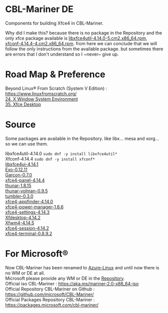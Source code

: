 # CBL-Mariner DE
Components for building Xfce4 in CBL-Mariner.

Why did I make this? because there is no package in the Repository and the only xfce package available is [libxfce4util-4.14.0-5.cm2.x86_64.rpm](https://packages.microsoft.com/cbl-mariner/2.0/prod/base/x86_64/Packages/l/libxfce4util-4.14.0-5.cm2.x86_64.rpm), [xfconf-4.14.4-4.cm2.x86_64.rpm](https://packages.microsoft.com/cbl-mariner/2.0/prod/extended/x86_64/Packages/x/xfconf-4.14.4-4.cm2.x86_64.rpm). from here we can conclude that we will follow the only instructions from the available package. but sometimes there are errors that I don't understand so I ~never~ give up.

# Road Map & Preference
Beyond Linux® From Scratch (System V Edition) : https://www.linuxfromscratch.org/ <br/>
[24. X Window System Environment](https://www.linuxfromscratch.org/blfs/view/10.0-systemd/x/installing.html)<br/>
[35. Xfce Desktop](https://www.linuxfromscratch.org/blfs/view/10.0-systemd/xfce/xfce.html) <br/>

# Source
Some packages are available in the Repository. like libx... mesa and xorg... so we can use them.

libxfce4util-4.14.0 ```sudo dnf -y install libxfce4util*``` <br/>
Xfconf-4.14.4 ```sudo dnf -y install xfconf*``` <br/>
[libxfce4ui-4.14.1](http://archive.xfce.org/src/xfce/libxfce4ui/4.14/libxfce4ui-4.14.1.tar.bz2) <br/>
[Exo-0.12.11](http://archive.xfce.org/src/xfce/exo/0.12/exo-0.12.11.tar.bz2) <br/>
[Garcon-0.7.0](http://archive.xfce.org/src/xfce/garcon/0.7/garcon-0.7.0.tar.bz2) <br/>
[xfce4-panel-4.14.4](http://archive.xfce.org/src/xfce/xfce4-panel/4.14/xfce4-panel-4.14.4.tar.bz2) <br/>
[thunar-1.8.15](http://archive.xfce.org/src/xfce/thunar/1.8/thunar-1.8.15.tar.bz2) <br/>
[thunar-volman-0.9.5](http://archive.xfce.org/src/xfce/thunar-volman/0.9/thunar-volman-0.9.5.tar.bz2) <br/>
[tumbler-0.3.0](http://archive.xfce.org/src/xfce/tumbler/0.3/tumbler-0.3.0.tar.bz2) <br/>
[xfce4-appfinder-4.14.0](http://archive.xfce.org/src/xfce/xfce4-appfinder/4.14/xfce4-appfinder-4.14.0.tar.bz2) <br/>
[xfce4-power-manager-1.6.6](http://archive.xfce.org/src/xfce/xfce4-power-manager/1.6/xfce4-power-manager-1.6.6.tar.bz2) <br/>
[xfce4-settings-4.14.3](http://archive.xfce.org/src/xfce/xfce4-settings/4.14/xfce4-settings-4.14.3.tar.bz2) <br/>
[Xfdesktop-4.14.2](http://archive.xfce.org/src/xfce/xfdesktop/4.14/xfdesktop-4.14.2.tar.bz2) <br/>
[Xfwm4-4.14.5](http://archive.xfce.org/src/xfce/xfwm4/4.14/xfwm4-4.14.5.tar.bz2) <br/>
[xfce4-session-4.14.2](http://archive.xfce.org/src/xfce/xfce4-session/4.14/xfce4-session-4.14.2.tar.bz2) <br/>
[xfce4-terminal-0.8.9.2](http://archive.xfce.org/src/apps/xfce4-terminal/0.8/xfce4-terminal-0.8.9.2.tar.bz2)


# For Microsoft®
Now CBL-Mariner has been renamed to [Azure-Linux](https://github.com/microsoft/azurelinux/tree/3.0) and until now there is no WM or DE at all. <br/>
Microsoft please provide any WM or DE in the [Repository](https://packages.microsoft.com/cbl-mariner/2.0/prod/base/x86_64/). <br/>
Official iso CBL-Mariner : https://aka.ms/mariner-2.0-x86_64-iso <br/>
Official Repository CBL-Mariner on Github : https://github.com/microsoft/CBL-Mariner/ <br/>
Official Packages Repository CBL-Mariner : https://packages.microsoft.com/cbl-mariner/ <br/>
